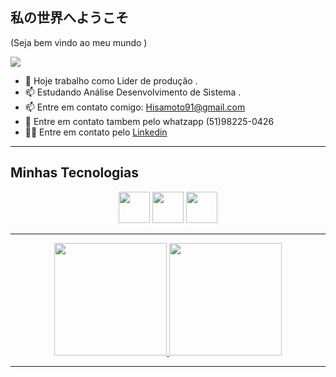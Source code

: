 ## 私の世界へようこそ
(Seja bem vindo ao meu mundo )

![](https://media.giphy.com/media/c5yi4c4CtO4uI/giphy.gif?cid=ecf05e479echkpvm00c1q37gtohcz01pxphag89o4xdxw7o8&ep=v1_gifs_search&rid=giphy.gif&ct=g)
- 🔭 Hoje trabalho como Lider de produção .
- 📫 Estudando Análise Desenvolvimento de Sistema . 
- 📫 Entre em contato comigo: Hisamoto91@gmail.com 
- 📲 Entre em contato tambem pelo whatzapp (51)98225-0426 
- 👨‍💼 Entre em contato pelo [Linkedin](https://www.linkedin.com/in/isaque-hisamoto-b08601204/)
-------

## Minhas Tecnologias

<p align="center">
<img src="https://cdn.jsdelivr.net/gh/devicons/devicon@latest/icons/git/git-original-wordmark.svg" width="50px">
<img src="https://cdn.jsdelivr.net/gh/devicons/devicon@latest/icons/github/github-original.svg" width="50px">
<img src="https://cdn.jsdelivr.net/gh/devicons/devicon@latest/icons/python/python-original.svg" width="50"px>
</p>

--------






<div align="center">
  <a href="https://github.com/HisamotoKyuichi">
  <img height="180em" src="https://github-readme-stats.vercel.app/api?username=HisamotoKyuichi&show_icons=true&theme=dark&include_all_commits=true&count_private=true"/>
  <img height="180em" src="https://github-readme-stats.vercel.app/api/top-langs/?username=hisamotokyuichi&layout=compact&langs_count=7&theme=dracula"/>
  
 ---------